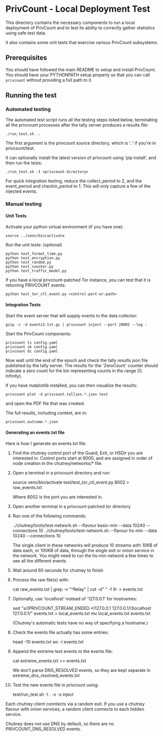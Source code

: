 # PrivCount - Local Deployment Test

This directory contains the necessary components to run a local deployment of PrivCount and to test
its ability to correctly gather statistics using safe test data.

It also contains some unit tests that exercise various PrivCount subsystems.

## Prerequisites

You should have followed the main README to setup and install PrivCount. You should have your
PYTHONPATH setup properly so that you can call `privcount` without providing a full path to it.

## Running the test

### Automated testing

The automated test script runs all the testing steps listed below, terminating all the privcount processes after the tally server produces a results file:

    ./run_test.sh ..

The first argument is the privcount source directory, which is '..' if you're in privcount/test.

It can optionally install the latest version of privcount using 'pip install', and then run the tests:

    ./run_test.sh -I <privcount-directory>

For quick integration testing, reduce the collect_period to 2, and the event_period and checkin_period to 1. This will only capture a few of the injected events.

### Manual testing

#### Unit Tests

Activate your python virtual environment (if you have one):

    source ../venv/bin/activate

Run the unit tests: (optional)

    python test_format_time.py
    python test_encryption.py
    python test_random.py
    python test_counter.py
    python test_traffic_model.py

If you have a local privcount-patched Tor instance, you can test that it is returning PRIVCOUNT events:

    python test_tor_ctl_event.py <control-port-or-path>

#### Integration Tests

Start the event server that will supply events to the data collector:

    gzip -c -d events2.txt.gz | privcount inject --port 20003 --log -

Start the PrivCount components:

    privcount ts config.yaml
    privcount sk config.yaml
    privcount dc config.yaml

Now wait until the end of the epoch and check the tally results json file published by the
tally server. The results for the 'ZeroCount' counter should indicate a zero count for the
bin representing counts in the range [0, Infinity).

If you have matplotlib installed, you can then visualize the results:

    privcount plot -d privcount.tallies.*.json test

and open the PDF file that was created.

The full results, including context, are in:

    privcount.outcome.*.json

#### Generating an events.txt file

Here is how I generate an events.txt file:

1. Find the chutney control port of the Guard, Exit, or HSDir you are
   interested in. Control ports start at 8000, and are assigned in order of
   node creation in the chutney/networks/* file.

2. Open a terminal in a privcount directory and run:

    source venv/bin/activate
    test/test_tor_ctl_event.py 8002 > raw_events.txt

   Where 8002 is the port you are interested in.

3. Open another terminal in a privcount-patched tor directory

4. Run one of the following commands:

    ../chutney/tools/test-network.sh --flavour basic-min --data 10240 --connections 10
    ../chutney/tools/test-network.sh --flavour hs-min --data 10240 --connections 10

   The single client in these networks will produce 10 streams with 10KB of
   data each, or 100KB of data, through the single exit or onion service in the
   network. You might need to run the hs-min network a few times to see all
   the different events.

5. Wait around 60 seconds for chutney to finish

6. Process the raw file(s) with:

    cat raw_events.txt | grep -v "^Relay" | cut -d" " -f 9- > events.txt

7. Optionally, use 'localhost' instead of '127.0.0.1' for hostnames:

    sed "s/\(PRIVCOUNT_STREAM_ENDED.*\)127.0.0.1 127.0.0.1/\1localhost 127.0.0.1/" events.txt > local_events.txt
    mv local_events.txt events.txt

   (Chutney's automatic tests have no way of specifying a hostname.)

8. Check the events file actually has some entries:

    head -10 events.txt
    wc -l events.txt

9. Append the extreme test events to the events file:

    cat extreme_events.txt >> events.txt

   We don't parse DNS_RESOLVED events, so they are kept separate in
   extreme_dns_resolved_events.txt

10. Test the new events file in privcount using:

    test/run_test.sh -I . -x -s inject

Each chutney client conntects via a random exit. If you use a chutney flavour
with onion services, a random client connects to each hidden service.

Chutney does not use DNS by default, so there are no PRIVCOUNT_DNS_RESOLVED
events.
